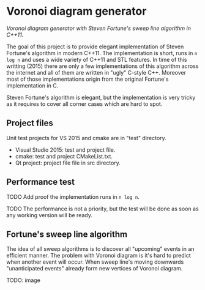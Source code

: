 # Voronoi diagram generator
*Voronoi diagram generator with Steven Fortune's sweep line algorithm in C++11.*

The goal of this project is to provide elegant implementation of Steven Fortune's algorithm in modern C++11. The implementation is short, runs in `n log n` and uses a wide variety of C++11 and STL features. In time of this writting (2015) there are only a few implementations of this algorithm across the internet and all of them are written in "ugly" C-style C++. Moreover most of those implementations origin from the original Fortune's implementation in C.

Steven Fortune's algorithm is elegant, but the implementation is very tricky as it requires to cover all corner cases which are hard to spot.

## Project files
Unit test projects for VS 2015 and cmake are in "test" directory.

- Visual Studio 2015: test and project file.
- cmake: test and project CMakeList.txt.
- Qt project: project file file in src directory.

## Performance test

TODO Add proof the implementation runs in `n log n`.

TODO The performance is not a priority, but the test will be done as soon as any working version will be ready.

## Fortune's sweep line algorithm

The idea of all sweep algorithms is to discover all "upcoming" events in an efficient manner. The problem with Voronoi diagram is it's hard to predict when another event will occur. When sweep line's moving downwards "unanticipated events" already form new vertices of Voronoi diagram.

TODO: image


